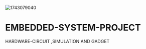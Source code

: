 ![1743079040](https://user-images.githubusercontent.com/65505299/126377005-2bcdaa84-0446-40dc-899b-476b71fa8bd7.jpg)
# EMBEDDED-SYSTEM-PROJECT
HARDWARE-CIRCUIT ,SIMULATION AND GADGET 
